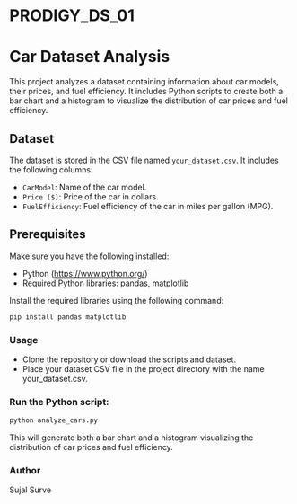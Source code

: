 # PRODIGY_DS_01
# Car Dataset Analysis

This project analyzes a dataset containing information about car models, their prices, and fuel efficiency. It includes Python scripts to create both a bar chart and a histogram to visualize the distribution of car prices and fuel efficiency.

## Dataset

The dataset is stored in the CSV file named `your_dataset.csv`. It includes the following columns:

- `CarModel`: Name of the car model.
- `Price ($)`: Price of the car in dollars.
- `FuelEfficiency`: Fuel efficiency of the car in miles per gallon (MPG).

## Prerequisites

Make sure you have the following installed:

- Python (https://www.python.org/)
- Required Python libraries: pandas, matplotlib

Install the required libraries using the following command:

```bash
pip install pandas matplotlib
```
### Usage
- Clone the repository or download the scripts and dataset.
- Place your dataset CSV file in the project directory with the name your_dataset.csv.
  
### Run the Python script:
```bash
python analyze_cars.py
```
This will generate both a bar chart and a histogram visualizing the distribution of car prices and fuel efficiency.

### Author
Sujal Surve

